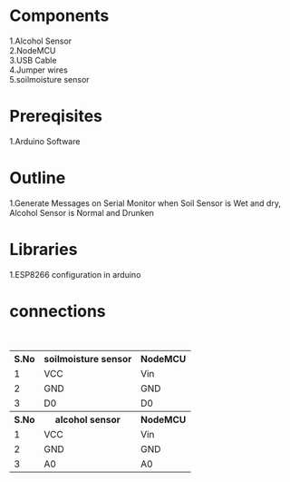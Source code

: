 # Components
1.Alcohol Sensor<br>
2.NodeMCU<br>
3.USB Cable<br>
4.Jumper wires<br>
5.soilmoisture sensor

# Prereqisites
1.Arduino Software


# Outline
1.Generate Messages on Serial Monitor when Soil Sensor is Wet and dry, Alcohol Sensor is Normal and Drunken

# Libraries

1.ESP8266 configuration in arduino<br>

# connections
<table>
  <tr>
    <th>S.No</th>
    <th>soilmoisture sensor</th>
    <th>NodeMCU</th>
  </tr>
  <tr>
    <td>1</td>
    <td>VCC</td>
    <td>Vin</td>
  </tr>
  <tr>
    <td>2</td>
    <td>GND</td>
    <td>GND</td>
  </tr>
  <tr>
    <td>3</td>
    <td>D0</td>
    <td>D0</td>
  </tr>
   <tr>
    <th>S.No</th>
    <th>alcohol sensor</th>
    <th>NodeMCU</th>
  </tr>
  <tr>
    <td>1</td>
    <td>VCC</td>
    <td>Vin</td>
  </tr>
  <tr>
    <td>2</td>
    <td>GND</td>
    <td>GND</td>
  </tr>
  <tr>
    <td>3</td>
    <td>A0</td>
    <td>A0</td>
  </tr>
  </table>
